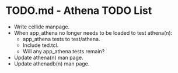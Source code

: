 # TODO.md - Athena TODO List

- Write cellide manpage.
- When app_athena no longer needs to be loaded to test athena(n):
    - app_athena tests to test/athena.
    - Include ted.tcl.
    - Will any app_athena tests remain?
- Update athena(n) man page.
- Update athenadb(n) man page.

